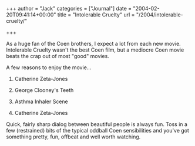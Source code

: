 +++
author = "Jack"
categories = ["Journal"]
date = "2004-02-20T09:41:14+00:00"
title = "Intolerable Cruelty"
url = "/2004/intolerable-cruelty/"

+++

As a huge fan of the Coen brothers, I expect a lot from each new movie. Intolerable Cruelty wasn't the best Coen film, but a mediocre Coen movie beats the crap out of most "good" movies.

A few reasons to enjoy the movie&#8230;

</p> 

  1. Catherine Zeta-Jones


  2. George Clooney's Teeth


  3. Asthma Inhaler Scene


  4. Catherine Zeta-Jones
</ol> 

Quick, fairly sharp dialog between beautiful people is always fun. Toss in a few (restrained) bits of the typical oddball Coen sensibilities and you've got something pretty, fun, offbeat and well worth watching.